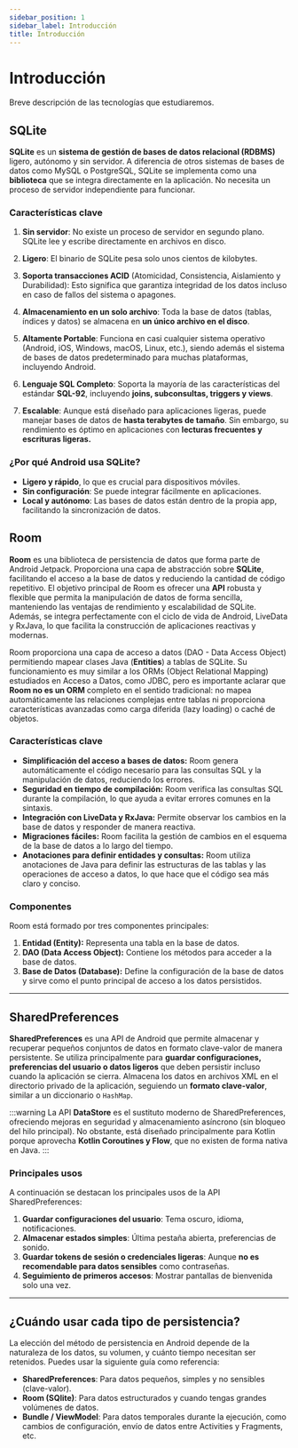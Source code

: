 ```yaml
---
sidebar_position: 1
sidebar_label: Introducción
title: Introducción
---
```


<div class="justify-text">

# Introducción

<div className="hidden-summary">
Breve descripción de las tecnologías que estudiaremos.
</div>

## SQLite
**SQLite** es un **sistema de gestión de bases de datos relacional (RDBMS)** ligero, autónomo y sin servidor. A diferencia de otros sistemas de bases de datos como MySQL o PostgreSQL, SQLite se implementa como una **biblioteca** que se integra directamente en la aplicación. No necesita un proceso de servidor independiente para funcionar.

### Características clave
1. **Sin servidor**: No existe un proceso de servidor en segundo plano. SQLite lee y escribe directamente en archivos en disco.  

2. **Ligero**: El binario de SQLite pesa solo unos cientos de kilobytes.

3. **Soporta transacciones ACID** (Atomicidad, Consistencia, Aislamiento y Durabilidad): Esto significa que garantiza integridad de los datos incluso en caso de fallos del sistema o apagones.  

4. **Almacenamiento en un solo archivo**: Toda la base de datos (tablas, índices y datos) se almacena en **un único archivo en el disco**.  

5. **Altamente Portable**: Funciona en casi cualquier sistema operativo (Android, iOS, Windows, macOS, Linux, etc.), siendo además el sistema de bases de datos predeterminado para muchas plataformas, incluyendo Android.  

6. **Lenguaje SQL Completo**: Soporta la mayoría de las características del estándar **SQL-92**, incluyendo **joins, subconsultas, triggers y views**.  

7. **Escalable**: Aunque está diseñado para aplicaciones ligeras, puede manejar bases de datos de **hasta terabytes de tamaño**. Sin embargo, su rendimiento es óptimo en aplicaciones con **lecturas frecuentes y escrituras ligeras.**  

### ¿Por qué Android usa SQLite?  
- **Ligero y rápido**, lo que es crucial para dispositivos móviles.  
- **Sin configuración**: Se puede integrar fácilmente en aplicaciones.  
- **Local y autónomo**: Las bases de datos están dentro de la propia app, facilitando la sincronización de datos.  

## Room

**Room** es una biblioteca de persistencia de datos que forma parte de Android Jetpack. Proporciona una capa de abstracción sobre **SQLite**, facilitando el acceso a la base de datos y reduciendo la cantidad de código repetitivo. El objetivo principal de Room es ofrecer una **API** robusta y flexible que permita la manipulación de datos de forma sencilla, manteniendo las ventajas de rendimiento y escalabilidad de SQLite. Además, se integra perfectamente con el ciclo de vida de Android, LiveData y RxJava, lo que facilita la construcción de aplicaciones reactivas y modernas.

Room proporciona una capa de acceso a datos (DAO - Data Access Object) permitiendo mapear clases Java (**Entities**) a tablas de SQLite. Su funcionamiento es muy similar a los ORMs (Object Relational Mapping) estudiados en Acceso a Datos, como JDBC, pero es importante aclarar que **Room no es un ORM** completo en el sentido tradicional: no mapea automáticamente las relaciones complejas entre tablas ni proporciona características avanzadas como carga diferida (lazy loading) o caché de objetos.

### Características clave
- **Simplificación del acceso a bases de datos:** Room genera automáticamente el código necesario para las consultas SQL y la manipulación de datos, reduciendo los errores.
- **Seguridad en tiempo de compilación:** Room verifica las consultas SQL durante la compilación, lo que ayuda a evitar errores comunes en la sintaxis.
- **Integración con LiveData y RxJava:** Permite observar los cambios en la base de datos y responder de manera reactiva.
- **Migraciones fáciles:** Room facilita la gestión de cambios en el esquema de la base de datos a lo largo del tiempo.
- **Anotaciones para definir entidades y consultas:** Room utiliza anotaciones de Java para definir las estructuras de las tablas y las operaciones de acceso a datos, lo que hace que el código sea más claro y conciso.

### Componentes
Room está formado por tres componentes principales:
1. **Entidad (Entity):** Representa una tabla en la base de datos.
2. **DAO (Data Access Object):** Contiene los métodos para acceder a la base de datos.
3. **Base de Datos (Database):** Define la configuración de la base de datos y sirve como el punto principal de acceso a los datos persistidos.

---

## SharedPreferences
**SharedPreferences** es una API de Android que permite almacenar y recuperar pequeños conjuntos de datos en formato clave-valor de manera persistente. Se utiliza principalmente para **guardar configuraciones, preferencias del usuario o datos ligeros** que deben persistir incluso cuando la aplicación se cierra. Almacena los datos en archivos XML en el directorio privado de la aplicación, seguiendo un **formato clave-valor**, similar a un diccionario o `HashMap`.

:::warning
La API **DataStore** es el sustituto moderno de SharedPreferences, ofreciendo mejoras en seguridad y almacenamiento asíncrono (sin bloqueo del hilo principal). No obstante, está diseñado principalmente para Kotlin porque aprovecha **Kotlin Coroutines y Flow**, que no existen de forma nativa en Java.
:::

### Principales usos
A continuación se destacan los principales usos de la API SharedPreferences:
1. **Guardar configuraciones del usuario**: Tema oscuro, idioma, notificaciones.  
2. **Almacenar estados simples**: Última pestaña abierta, preferencias de sonido.  
3. **Guardar tokens de sesión o credenciales ligeras**: Aunque **no es recomendable para datos sensibles** como contraseñas.  
4. **Seguimiento de primeros accesos**: Mostrar pantallas de bienvenida solo una vez.  

---

## ¿Cuándo usar cada tipo de persistencia?
La elección del método de persistencia en Android depende de la naturaleza de los datos, su volumen, y cuánto tiempo necesitan ser retenidos. Puedes usar la siguiente guía como referencia:
- **SharedPreferences**: Para datos pequeños, simples y no sensibles (clave-valor).
- **Room (SQlite)**: Para datos estructurados y cuando tengas grandes volúmenes de datos.
- **Bundle / ViewModel**: Para datos temporales durante la ejecución, como cambios de configuración, envío de datos entre Activities y Fragments, etc.

</div>